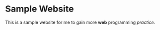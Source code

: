 <h1>Sample Website</h1>
<p> This is a sample website for me to gain more <strong>web</strong> programming <em>practice</em>.</p>